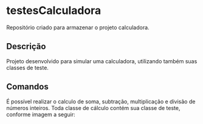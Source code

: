 # testesCalculadora
Repositório criado para armazenar o projeto calculadora.
## Descrição
Projeto desenvolvido para simular uma calculadora, utilizando também suas classes de teste.
## Comandos
É possível realizar o calculo de soma, subtração, multiplicação e divisão de números inteiros.
Toda classe de cálculo contém sua classe de teste, conforme imagem a seguir:

